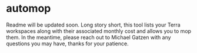 # automop

Readme will be updated soon. Long story short, this tool lists your Terra workspaces along with their associated monthly cost and allows you to mop them. In the meantime, please reach out to Michael Gatzen with any questions you may have, thanks for your patience.
